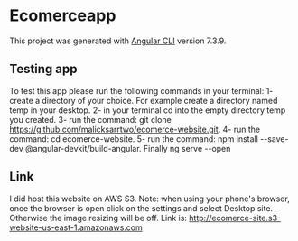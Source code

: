 # Ecomerceapp

This project was generated with [Angular CLI](https://github.com/angular/angular-cli) version 7.3.9.

## Testing app
To test this app please run the following commands in your terminal:
1- create a directory of your choice. For example create a directory named temp in your desktop.
2- in your terminal cd into the empty directory temp you created.
3- run the command: git clone https://github.com/malicksarrtwo/ecomerce-website.git.
4- run the command: cd ecomerce-website.
5- run the command: npm install --save-dev @angular-devkit/build-angular.
Finally ng serve --open

## Link 
I did host this website on AWS S3.
Note: when using your phone's browser, once the browser is open  click on the settings and select Desktop site. Otherwise the image resizing will be off.
Link is: http://ecomerce-site.s3-website-us-east-1.amazonaws.com
